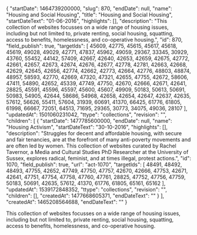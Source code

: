 {
  "startDate": 1464739200000, 
  "slug": 870, 
  "endDate": null, 
  "name": "Housing and Social Housing", 
  "title": "Housing and Social Housing", 
  "startDateText": "01-06-2016", 
  "highlights": [], 
  "description": "This collection of websites focusses on a wide range of housing issues, including but not limited to, private renting, social housing, squatting, access to benefits, homelessness, and co-operative housing.", 
  "id": 870, 
  "field_publish": true, 
  "targetIds": [
    45609, 
    42775, 
    45615, 
    45617, 
    45618, 
    45619, 
    49028, 
    49029, 
    42771, 
    47837, 
    45962, 
    49059, 
    29367, 
    33345, 
    30929, 
    43760, 
    55452, 
    44142, 
    57409, 
    42667, 
    42640, 
    42653, 
    42659, 
    42675, 
    42772, 
    42661, 
    42657, 
    42673, 
    42674, 
    42676, 
    42677, 
    42778, 
    42781, 
    42663, 
    42668, 
    42629, 
    42645, 
    42656, 
    42774, 
    42662, 
    42773, 
    42664, 
    42776, 
    48803, 
    48874, 
    48957, 
    58593, 
    42770, 
    42669, 
    47320, 
    47321, 
    42655, 
    47755, 
    42672, 
    58606, 
    47411, 
    54890, 
    42652, 
    45339, 
    47749, 
    47750, 
    42670, 
    42666, 
    42671, 
    42641, 
    28825, 
    45591, 
    45596, 
    45597, 
    45600, 
    45607, 
    49909, 
    50183, 
    50613, 
    50691, 
    50983, 
    54905, 
    42644, 
    58686, 
    54968, 
    42658, 
    42654, 
    42647, 
    42637, 
    42635, 
    57612, 
    56626, 
    55411, 
    57604, 
    31939, 
    60691, 
    41370, 
    66425, 
    61776, 
    61805, 
    61998, 
    66667, 
    72051, 
    64513, 
    71695, 
    29365, 
    30773, 
    34075, 
    49036, 
    28107
  ], 
  "updatedAt": 1501060231042, 
  "ttype": "collections", 
  "revision": "", 
  "children": [
    {
      "startDate": 1477785600000, 
      "endDate": null, 
      "name": "Housing Activism", 
      "startDateText": "30-10-2016", 
      "highlights": [], 
      "description": "Struggles for decent and affordable housing, with secure and fair tenancies, are at the forefront of many anti-poverty movements and are often led by women. This collection of websites curated by Rachel Tavernor, a Media and Cultural Studies PhD Researcher at the University of Sussex, explores  radical, feminist, and at times illegal, protest actions.", 
      "id": 1070, 
      "field_publish": true, 
      "url": "act-1070", 
      "targetIds": [
        48491, 
        48492, 
        48493, 
        47755, 
        42652, 
        47749, 
        47750, 
        47757, 
        42670, 
        42666, 
        47753, 
        42671, 
        42641, 
        47751, 
        47754, 
        47758, 
        47760, 
        47761, 
        28825, 
        47752, 
        47756, 
        47759, 
        50183, 
        50691, 
        42635, 
        57612, 
        41370, 
        61776, 
        61805, 
        65161, 
        65162
      ], 
      "updatedAt": 1539172848352, 
      "ttype": "collections", 
      "revision": "", 
      "children": [], 
      "createdAt": 1477668605371, 
      "endDateText": ""
    }
  ], 
  "createdAt": 1465208564688, 
  "endDateText": ""
}

This collection of websites focusses on a wide range of housing issues, including but not limited to, private renting, social housing, squatting, access to benefits, homelessness, and co-operative housing.